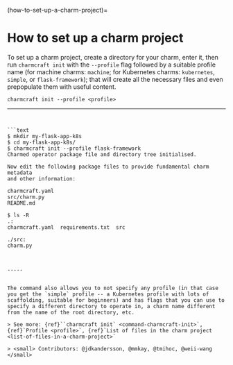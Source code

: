 (how-to-set-up-a-charm-project)=
# How to set up a charm project

To set up a charm project, create a directory for your charm, enter it, then run `charmcraft init` with the `--profile` flag followed by a suitable profile name (for machine charms: `machine`; for Kubernetes charms: `kubernetes`, `simple`, or `flask-framework`); that will create all the necessary files and even prepopulate them with useful content. 

```text
charmcraft init --profile <profile>
```

----
```{dropdown} See sample session


```text
$ mkdir my-flask-app-k8s
$ cd my-flask-app-k8s/
$ charmcraft init --profile flask-framework
Charmed operator package file and directory tree initialised.                                                                                                                                
                                                                                                                                                                                             
Now edit the following package files to provide fundamental charm metadata                                                                                                                   
and other information:                                                                                                                                                                       
                                                                                                                                                                                             
charmcraft.yaml                                                                                                                                                                              
src/charm.py                                                                                                                                                                                 
README.md                                                                                                                                                                                    
                                                                                                                                                                                             
$ ls -R
.:
charmcraft.yaml  requirements.txt  src

./src:
charm.py
 


```

```
-----


The command also allows you to not specify any profile (in that case you get the `simple` profile -- a Kubernetes profile with lots of scaffolding, suitable for beginners) and has flags that you can use to specify a different directory to operate in, a charm name different from the name of the root directory, etc. 

> See more: {ref}``charmcraft init` <command-charmcraft-init>`, {ref}`Profile <profile>`, {ref}`List of files in the charm project <list-of-files-in-a-charm-project>`

> <small> Contributors: @jdkandersson, @mmkay, @tmihoc, @weii-wang </small>
